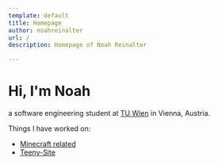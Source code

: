 ```yaml
---
template: default
title: Homepage
author: noahreinalter
url: /
description: Homepage of Noah Reinalter

---
```


# Hi, I'm Noah

a software engineering student at [TU Wien](https://www.tuwien.at/en/) in Vienna, Austria.

Things I have worked on:

- [Minecraft related](/minecraft)
- [Teeny-Site](/teeny-site)
